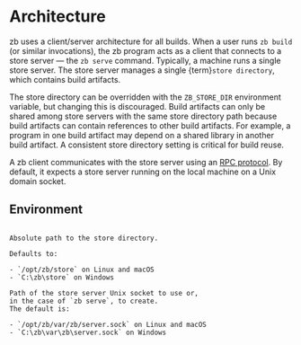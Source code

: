 # Architecture

zb uses a client/server architecture for all builds.
When a user runs `zb build` (or similar invocations),
the zb program acts as a client that connects to a store server — the `zb serve` command.
Typically, a machine runs a single store server.
The store server manages a single {term}`store directory`, which contains build artifacts.

The store directory can be overridden with the `ZB_STORE_DIR` environment variable,
but changing this is discouraged.
Build artifacts can only be shared among store servers with the same store directory path
because build artifacts can contain references to other build artifacts.
For example, a program in one build artifact
may depend on a shared library in another build artifact.
A consistent store directory setting is critical for build reuse.

A zb client communicates with the store server using an [RPC protocol][].
By default, it expects a store server running on the local machine on a Unix domain socket.

[RPC protocol]: https://github.com/256lights/zb/blob/main/internal/zbstorerpc/README.md

## Environment

```{envvar} ZB_STORE_DIR

Absolute path to the store directory.

Defaults to:

- `/opt/zb/store` on Linux and macOS
- `C:\zb\store` on Windows
```

```{envvar} ZB_STORE_SOCKET
Path of the store server Unix socket to use or,
in the case of `zb serve`, to create.
The default is:

- `/opt/zb/var/zb/server.sock` on Linux and macOS
- `C:\zb\var\zb\server.sock` on Windows
```
